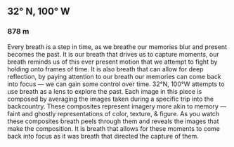 ## 32°  N, 100° W 
### 878 m 

Every breath is a step in time, as we breathe our memories blur and present becomes the past. It is our breath that drives us to capture moments, our breath reminds us of this ever present motion that we attempt to fight by holding onto frames of time. It is also breath that can allow for deep reflection, by paying attention to our breath our memories can come back into focus — we can gain some control over time. 32°N, 100°W attempts to use breath as a lens to explore the past. Each image in this piece is composed by averaging the images taken during a specific trip into the backcountry. These composites represent imagery more akin to memory — faint and ghostly representations of color, texture, & figure. As you watch these composites breath peels through them and reveals the images that make the composition. It is breath that allows for these moments to come back into focus as it was breath that directed the capture of them.

